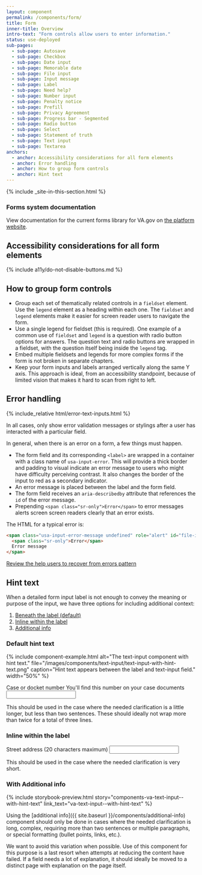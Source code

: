 ```yaml
---
layout: component
permalink: /components/form/
title: Form
inner-title: Overview
intro-text: "Form controls allow users to enter information."
status: use-deployed
sub-pages:
  - sub-page: Autosave
  - sub-page: Checkbox
  - sub-page: Date input
  - sub-page: Memorable date
  - sub-page: File input
  - sub-page: Input message
  - sub-page: Label
  - sub-page: Need help?
  - sub-page: Number input
  - sub-page: Penalty notice
  - sub-page: Prefill
  - sub-page: Privacy Agreement
  - sub-page: Progress bar - Segmented
  - sub-page: Radio button
  - sub-page: Select
  - sub-page: Statement of truth
  - sub-page: Text input
  - sub-page: Textarea
anchors:
  - anchor: Accessibility considerations for all form elements
  - anchor: Error handling
  - anchor: How to group form controls
  - anchor: Hint text
---
```


{% include _site-in-this-section.html %}

<va-featured-content>
  <h3 slot="headline">Forms system documentation</h3>
  <p>View documentation for the current forms library for VA.gov on <a href="{{ site.forms_system_link }}">the platform website</a>.</p>
</va-featured-content>

## Accessibility considerations for all form elements

{% include a11y/do-not-disable-buttons.md %}

## How to group form controls

- Group each set of thematically related controls in a `fieldset` element. Use the `legend` element as a heading within each one. The `fieldset` and `legend` elements make it easier for screen reader users to navigate the form.
- Use a single legend for fieldset (this is required). One example of a common use of `fieldset` and `legend` is a question with radio button options for answers. The question text and radio buttons are wrapped in a fieldset, with the question itself being inside the `legend` tag.
- Embed multiple fieldsets and legends for more complex forms if the form is not broken in separate chapters.
- Keep your form inputs and labels arranged vertically along the same Y axis. This approach is ideal, from an accessibility standpoint, because of limited vision that makes it hard to scan from right to left.

## Error handling

<div class="site-showcase">
{% include_relative html/error-text-inputs.html %}
</div>

In all cases, only show error validation messages or stylings after a user has interacted with a particular field.

In general, when there is an error on a form, a few things must happen.

* The form field and its corresponding `<label>` are wrapped in a container with a class name of `usa-input-error`. This will provide a thick border and padding to visual indicate an error message to users who might have difficulty perceiving contrast. It also changes the border of the input to red as a secondary indicator.
* An error message is placed between the label and the form field.
* The form field receives an `aria-describedby` attribute that references the `id` of the error message.
* Prepending `<span class="sr-only">Error</span>` to error messages alerts screen screen readers clearly that an error exists.

The HTML for a typical error is:

```html
<span class="usa-input-error-message undefined" role="alert" id="file-input-149-error-message">
  <span class="sr-only">Error</span>
  Error message
</span>
```

<a class="vads-c-action-link--blue" href="{{ site.baseurl }}/patterns/help-users-to/recover-from-errors">Review the help users to recover from errors pattern</a>

## Hint text

When a detailed form input label is not enough to convey the meaning or purpose of the input, we have three options for including additional context:

1. [Beneath the label (default)](#default-hint-text)
2. [Inline within the label](#inline-within-the-label)
3. [Additional info](#additional-info)

### Default hint text

{% include component-example.html alt="The text-input component with hint text." file="/images/components/text-input/text-input-with-hint-text.png" caption="Hint text appears between the label and text-input field." width="50%" %}

<div class="site-showcase">
  <form class="usa-form">
    <label class="vads-u-margin-top--0" for="input-type-text">
      Case or docket number
      <span class="vads-u-color--gray-medium vads-u-display--block">
        You'll find this number on your case documents
      </span>
    </label>
    <input class="usa-input" name="input-type-text" type="text">
  </form>
</div>

This should be used in the case where the needed clarification is a little longer, but less than two sentences. These should ideally not wrap more than twice for a total of three lines.

### Inline within the label

<div class="site-showcase">
  <form class="usa-form">
    <label class="vads-u-margin-top--0" for="input-type-text">Street address (20 characters maximum)</label>
    <input class="usa-input" id="input-type-text" name="input-type-text" type="text">
  </form>
</div>

This should be used in the case where the needed clarification is very short.

### With Additional info

{% include storybook-preview.html story="components-va-text-input--with-hint-text" link_text="va-text-input--with-hint-text" %}

Using the [additional info]({{ site.baseurl }}/components/additional-info) component should only be done in cases where the needed clarification is long, complex, requiring more than two sentences or multiple paragraphs, or special formatting (bullet points, links, etc.). 

We want to avoid this variation when possible. Use of this component for this purpose is a last resort when attempts at reducing the content have failed. If a field needs a lot of explanation, it should ideally be moved to a distinct page with explanation on the page itself. 
